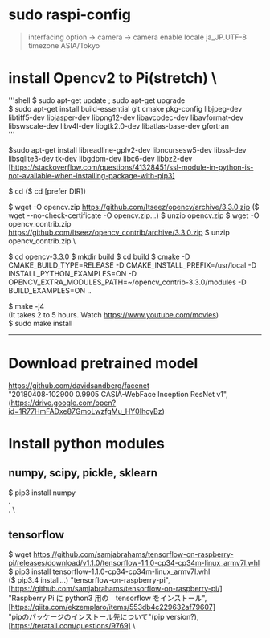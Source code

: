 # sudo raspi-config
> interfacing option -> camera -> camera enable
> locale ja_JP.UTF-8
> timezone ASIA/Tokyo

# install Opencv2 to Pi(stretch) \
'''shell
$ sudo apt-get update ; sudo apt-get upgrade \
$ sudo apt-get install build-essential git cmake pkg-config libjpeg-dev libtiff5-dev libjasper-dev libpng12-dev libavcodec-dev libavformat-dev libswscale-dev libv4l-dev libgtk2.0-dev libatlas-base-dev gfortran \
'''

$sudo apt-get install libreadline-gplv2-dev libncursesw5-dev libssl-dev libsqlite3-dev tk-dev libgdbm-dev libc6-dev libbz2-dev 
[https://stackoverflow.com/questions/41328451/ssl-module-in-python-is-not-available-when-installing-package-with-pip3]

$ cd 
($ cd [prefer DIR])

$ wget -O opencv.zip https://github.com/Itseez/opencv/archive/3.3.0.zip 
($ wget --no-check-certificate -O opencv.zip...) 
$ unzip opencv.zip 
$ wget -O opencv_contrib.zip https://github.com/Itseez/opencv_contrib/archive/3.3.0.zip 
$ unzip opencv_contrib.zip \

$ cd opencv-3.3.0 
$ mkdir build 
$ cd build 
$ cmake -D CMAKE_BUILD_TYPE=RELEASE -D CMAKE_INSTALL_PREFIX=/usr/local -D INSTALL_PYTHON_EXAMPLES=ON -D OPENCV_EXTRA_MODULES_PATH=~/opencv_contrib-3.3.0/modules -D BUILD_EXAMPLES=ON ..

$ make -j4 \
(It takes 2 to 5 hours. Watch https://www.youtube.com/movies) \
$ sudo make install

--------------------
# Download pretrained model
https://github.com/davidsandberg/facenet \
"20180408-102900	0.9905	CASIA-WebFace	Inception ResNet v1",(https://drive.google.com/open?id=1R77HmFADxe87GmoLwzfgMu_HY0IhcyBz)
# Install python modules
## numpy, scipy, pickle, sklearn
$ pip3 install numpy \
. \
. \
## tensorflow 
$ wget https://github.com/samjabrahams/tensorflow-on-raspberry-pi/releases/download/v1.1.0/tensorflow-1.1.0-cp34-cp34m-linux_armv7l.whl \
$ pip3 install tensorflow-1.1.0-cp34-cp34m-linux_armv7l.whl \
($ pip3.4 install...)
"tensorflow-on-raspberry-pi", [https://github.com/samjabrahams/tensorflow-on-raspberry-pi/] \
"Raspberry Pi に python3 用の　tensorflow をインストール", [https://qiita.com/ekzemplaro/items/553db4c229632af79607] \
"pipのパッケージのインストール先について"(pip version?), [https://teratail.com/questions/9769] \